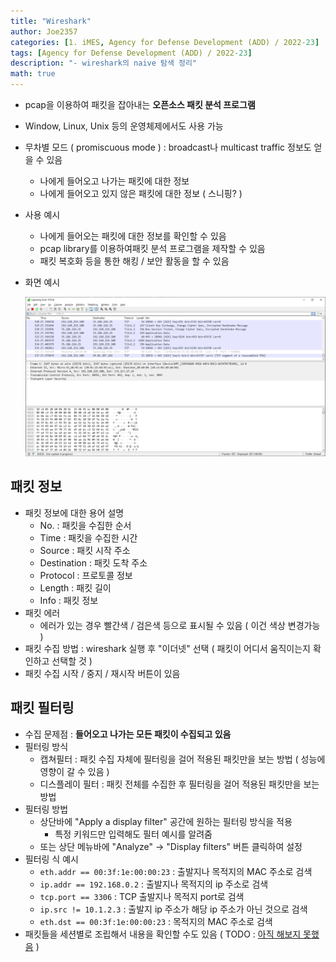 ```yaml
---
title: "Wireshark"
author: Joe2357
categories: [1. iMES, Agency for Defense Development (ADD) / 2022-23]
tags: [Agency for Defense Development (ADD) / 2022-23]
description: "- wireshark의 naive 탐색 정리"
math: true
---
```




- pcap을 이용하여 패킷을 잡아내는 **오픈소스 패킷 분석 프로그램**

- Window, Linux, Unix 등의 운영체제에서도 사용 가능

- 무차별 모드 ( promiscuous mode ) : broadcast나 multicast traffic 정보도 얻을 수 있음

  - 나에게 들어오고 나가는 패킷에 대한 정보
  - 나에게 들어오고 있지 않은 패킷에 대한 정보 ( 스니핑? )

- 사용 예시

  - 나에게 들어오는 패킷에 대한 정보를 확인할 수 있음
  - pcap library를 이용하여패킷 분석 프로그램을 제작할 수 있음
  - 패킷 복호화 등을 통한 해킹 / 보안 활동을 할 수 있음

- 화면 예시

  ![wireshark](https://github.com/Joe2357/Joe2357.github.io/blob/main/assets/img/post/add/wireshark.png?raw=true)



## 패킷 정보

- 패킷 정보에 대한 용어 설명
  - No. : 패킷을 수집한 순서
  - Time : 패킷을 수집한 시간
  - Source : 패킷 시작 주소
  - Destination : 패킷 도착 주소
  - Protocol : 프로토콜 정보
  - Length : 패킷 길이
  - Info : 패킷 정보
- 패킷 에러
  - 에러가 있는 경우 빨간색 / 검은색 등으로 표시될 수 있음 ( 이건 색상 변경가능 )
- 패킷 수집 방법 : wireshark 실행 후 "이더넷" 선택 ( 패킷이 어디서 움직이는지 확인하고 선택할 것 )
- 패킷 수집 시작 / 중지 / 재시작 버튼이 있음



## 패킷 필터링

- 수집 문제점 : **들어오고 나가는 모든 패킷이 수집되고 있음**
- 필터링 방식
  - 캡쳐필터 : 패킷 수집 자체에 필터링을 걸어 적용된 패킷만을 보는 방법 ( 성능에 영향이 갈 수 있음 )
  - 디스플레이 필터 : 패킷 전체를 수집한 후 필터링을 걸어 적용된 패킷만을 보는 방법
- 필터링 방법
  - 상단바에 "Apply a display filter" 공간에 원하는 필터링 방식을 적용
    - 특정 키워드만 입력해도 필터 예시를 알려줌
  - 또는 상단 메뉴바에 "Analyze" -> "Display filters" 버튼 클릭하여 설정
- 필터링 식 예시
  - `eth.addr == 00:3f:1e:00:00:23` : 출발지나 목적지의 MAC 주소로 검색
  - `ip.addr == 192.168.0.2` : 출발지나 목적지의 ip 주소로 검색
  - `tcp.port == 3306` : TCP 출발지나 목적지 port로 검색
  - `ip.src != 10.1.2.3` : 출발지 ip 주소가 해당 ip 주소가 아닌 것으로 검색
  - `eth.dst == 00:3f:1e:00:00:23` : 목적지의 MAC 주소로 검색
- 패킷들을 세션별로 조립해서 내용을 확인할 수도 있음 ( TODO : <u>아직 해보지 못했음</u> )



